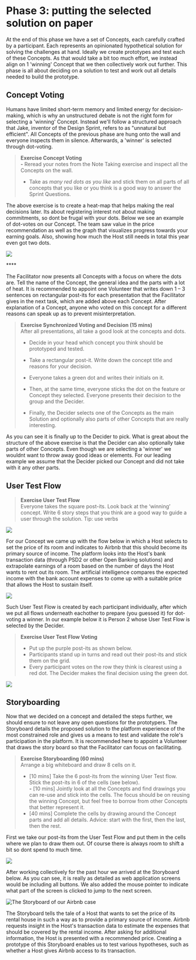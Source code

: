 # Phase 3: putting the selected solution on paper

At the end of this phase we have a set of Concepts, each carefully crafted by a participant. Each represents an opinionated hypothetical solution for solving the challenges at hand. Ideally we create prototypes and test each of these Concepts. As that would take a bit too much effort, we instead align on 1 'winning' Concept that we then collectively work out further. This phase is all about deciding on a solution to test and work out all details needed to build the prototype.

## Concept Voting

Humans have limited short-term memory and limited energy for decision-making, which is why an unstructured debate is not the right form for selecting a 'winning' Concept. Instead we'll follow a structured approach that Jake, inventor of the Design Sprint, refers to as "unnatural but efficient". All Concepts of the previous phase are hung onto the wall and everyone inspects them in silence. Afterwards, a 'winner' is selected through dot-voting.

> **Exercise Concept Voting  
> -** Reread your notes from the Note Taking exercise and inspect all the Concepts on the wall.   
> - Take as _many red dots as you like_ and stick them on all parts of all concepts that you like or you think is a good way to answer the Sprint Questions.

The above exercise is to create a heat-map that helps making the real decisions later. Its about registering interest not about making commitments, so dont be frugal with your dots. Below we see an example of dot-votes on our Concept. The team saw value in the price recommendation as well as the graph that visualizes progress towards your earning goals. Also, showing how much the Host still needs in total this year even got two dots.

![](../.gitbook/assets/image%20%2820%29.png)

\*\*\*\*

The Facilitator now presents all Concepts with a focus on where the dots are. Tell the name of the Concept, the general idea and the parts with a lot of heat. It is recommended to appoint one Volunteer that writes down 1 – 3 sentences on rectangular post-its for each presentation that the Facilitator gives in the next task, which are added above each Concept. After explanation of a Concept, anyone who voted on this concept for a different reasons can speak up as to prevent misinterpretation.

> **Exercise Synchronized Voting and Decision \(15 mins\)**  
> After all presentations, all take a good look at the concepts and dots.   
> - Decide in your head which concept you think should be prototyped and tested.   
> - Take a rectangular post-it. Write down the concept title and reasons for your decision.   
>   
> - Everyone takes a green dot and writes their initials on it.   
> - Then, at the same time, everyone sticks the dot on the feature or Concept they selected. Everyone presents their decision to the group and the Decider.   
> - Finally, the Decider selects one of the Concepts as the main Solution and optionally also parts of other Concepts that are really interesting.

As you can see it is finally up to the Decider to pick. What is great about the structure of the above exercise is that the Decider can also optionally take parts of other Concepts. Even though we are selecting a 'winner' we wouldnt want to throw away good ideas or elements. For our leading example we assume that the Decider picked our Concept and did not take with it any other parts.

## User Test Flow

> **Exercise User Test Flow**  
> Everyone takes the square post-its. Look back at the ‘winning’ concept. Write 6 story steps that you think are a good way to guide a user through the solution. Tip: use verbs

![](../.gitbook/assets/image%20%283%29.png)

For our Concept we came up with the flow below in which a Host selects to set the price of its room and indicates to Airbnb that this should become its primary source of income. The platform looks into the Host's bank transaction data \(through PSD2 or other Open Banking solutions\) and extrapolate earnings of a room based on the number of days the Host wants to rent out its room. The artificial intelligence compares the expected income with the bank account expenses to come up with a suitable price that allows the Host to sustain itself.

![](../.gitbook/assets/image%20%2814%29.png)

Such User Test Flow is created by each participant individually, after which we put all flows underneath eachother to prepare \(you guessed it\) for dot-voting a winner. In our example below it is Person 2 whose User Test Flow is selected by the Decider.

> **Exercise User Test Flow Voting**  
> - Put up the purple post-its as shown below.  
> - Participants stand up in turns and read out their post-its and stick them on the grid.   
> - Every participant votes on the row they think is clearest using a red dot. The Decider makes the final decision using the green dot.

![](../.gitbook/assets/image%20%289%29.png)

## Storyboarding

Now that we decided on a concept and detailed the steps further, we should ensure to not leave any open questions for the prototypers. The Storyboard details the proposed solution to the platform experience of the most constrained role and gives us a means to test and validate the role's participation in the platform. It is recommended here to appoint a Volunteer that draws the story board so that the Facilitator can focus on facilitating. 

> **Exercise Storyboarding \(60 mins\)**  
> Arrange a big whiteboard and draw 8 cells on it.   
> - \[10 mins\] Take the 6 post-its from the winning User Test flow. Stick the post-its in 6 of the cells \(see below\).  
> **-** \[10 mins\] Jointly look at all the Concepts and find drawings you can re-use and stick into the cells. The focus should be on reusing the winning Concept, but feel free to borrow from other Concepts that better represent it.   
> - \[40 mins\] Complete the cells by drawing around the Concept parts and add all details. Advice: start with the first, then the last, then the rest.

First we take our post-its from the User Test Flow and put them in the cells where we plan to draw them out. Of course there is always room to shift a bit so dont spend to much time.

![](../.gitbook/assets/image%20%282%29.png)

After working collectively for the past hour we arrived at the Storyboard below. As you can see, it is really as detailed as web application screens would be including all buttons. We also added the mouse pointer to indicate what part of the screen is clicked to jump to the next screen.

![The Storyboard of our Airbnb case](../.gitbook/assets/new-doc-2020-03-23-15.03.25_1-002.jpg)

The Storyboard tells the tale of a Host that wants to set the price of its rental house in such a way as to provide a primary source of income. Airbnb requests insight in the Host's transaction data to estimate the expenses that should be covered by the rental income. After asking for additional information, the Host is presented with a recommended price. Creating a prototype of this Storyboard enables us to test various hypotheses, such as whether a Host gives Airbnb access to its transaction. 

